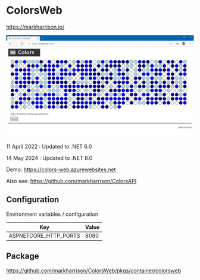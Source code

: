 # ColorsWeb

https://markharrison.io/ 

![](docs/imgColorsWeb.png)

11 April 2022 : Updated to .NET 6.0

14 May 2024 : Updated to .NET 8.0

Demo: <https://colors-web.azurewebsites.net>

Also see: <https://github.com/markharrison/ColorsAPI>

## Configuration

Environment variables / configuration 

| Key          | Value     |  
|--------------|-----------| 
| ASPNETCORE_HTTP_PORTS | 8080  |  

## Package 

<https://github.com/markharrison/ColorsWeb/pkgs/container/colorsweb>

